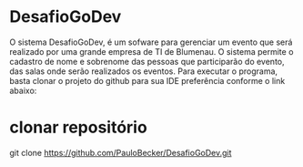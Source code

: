 # DesafioGoDev

O sistema DesafioGoDev, é um sofware para gerenciar um evento que será realizado por uma grande empresa de TI de Blumenau. O sistema permite o cadastro de nome e sobrenome das pessoas que participarão do evento, das salas onde serão realizados os eventos. 
Para executar o programa, basta clonar o projeto do github para sua IDE preferência conforme o link abaixo:

# clonar repositório
git clone https://github.com/PauloBecker/DesafioGoDev.git
